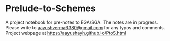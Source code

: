 # Prelude-to-Schemes
A project notebook for pre-notes to EGA/SGA. The notes are in progress. Please write to aayushverma6380@gmail.com for any typos and comments.
Project webpage at https://aayushayh.github.io/PtoS.html
